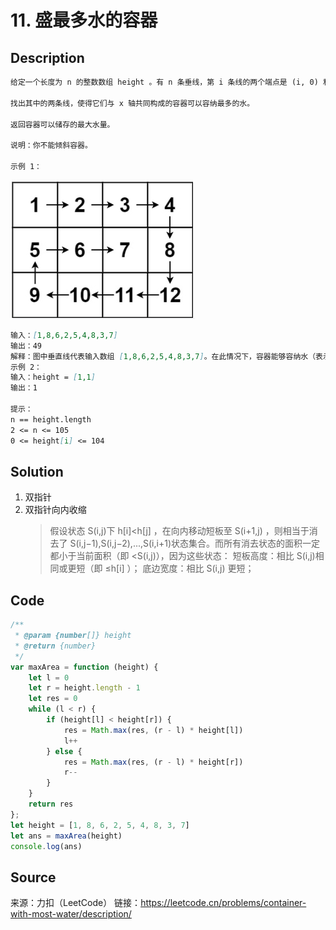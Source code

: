 # 11. 盛最多水的容器

## Description

```Markdown
给定一个长度为 n 的整数数组 height 。有 n 条垂线，第 i 条线的两个端点是 (i, 0) 和 (i, height[i]) 。

找出其中的两条线，使得它们与 x 轴共同构成的容器可以容纳最多的水。

返回容器可以储存的最大水量。

说明：你不能倾斜容器。

示例 1：
```

![节点](../Medium/pic/54-2.jpg)

```Markdown
输入：[1,8,6,2,5,4,8,3,7]
输出：49
解释：图中垂直线代表输入数组 [1,8,6,2,5,4,8,3,7]。在此情况下，容器能够容纳水（表示为蓝色部分）的最大值为 49。
示例 2：
输入：height = [1,1]
输出：1

提示：
n == height.length
2 <= n <= 105
0 <= height[i] <= 104
```

## Solution

1. 双指针
2. 双指针向内收缩
   > 假设状态 S(i,j)下 h[i]<h[j] ，在向内移动短板至 S(i+1,j) ，则相当于消去了 S(i,j−1),S(i,j−2),...,S(i,i+1)状态集合。而所有消去状态的面积一定都小于当前面积（即 <S(i,j)），因为这些状态：
   > 短板高度：相比 S(i,j)相同或更短（即 ≤h[i] ）；
   > 底边宽度：相比 S(i,j) 更短；

## Code

```JavaScript
/**
 * @param {number[]} height
 * @return {number}
 */
var maxArea = function (height) {
    let l = 0
    let r = height.length - 1
    let res = 0
    while (l < r) {
        if (height[l] < height[r]) {
            res = Math.max(res, (r - l) * height[l])
            l++
        } else {
            res = Math.max(res, (r - l) * height[r])
            r--
        }
    }
    return res
};
let height = [1, 8, 6, 2, 5, 4, 8, 3, 7]
let ans = maxArea(height)
console.log(ans)
```

## Source

来源：力扣（LeetCode）
链接：<https://leetcode.cn/problems/container-with-most-water/description/>
